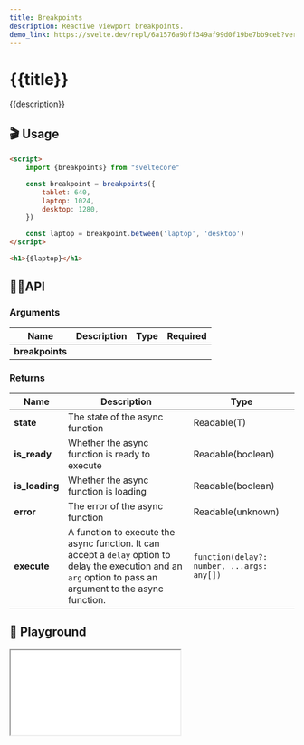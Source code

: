 ```yaml
---
title: Breakpoints
description: Reactive viewport breakpoints. 
demo_link: https://svelte.dev/repl/6a1576a9bff349af99d0f19be7bb9ceb?version=3.52.0
---
```


# {{title}}

{{description}}

## 🎬 Usage

```html
<script>
    import {breakpoints} from "sveltecore"

    const breakpoint = breakpoints({
        tablet: 640,
        laptop: 1024,
        desktop: 1280,
    })

    const laptop = breakpoint.between('laptop', 'desktop')
</script>

<h1>{$laptop}</h1>
```

## 👩‍💻API

### Arguments

| Name        | Description                          | Type                          | Required |
| ----------- | ------------------------------------ | ----------------------------- | -------- |
| **breakpoints** 

### Returns

| Name        | Description                                    | Type                          |
| ----------- | -----------------------------------------------| ----------------------------- |
| **state**   | The state of the async function                | Readable(T)                   |
| **is_ready**| Whether the async function is ready to execute | Readable(boolean)             |
| **is_loading**| Whether the async function is loading        | Readable(boolean)             |
| **error**   | The error of the async function                | Readable(unknown)             |
| **execute** | A function to execute the async function. It can accept a `delay` option to delay the execution and an `arg` option to pass an argument to the async function. | `function(delay?: number, ...args: any[])` |

## 🧪 Playground

<iframe class="h-120 w-full" src="{{demo_link}}"></iframe>
